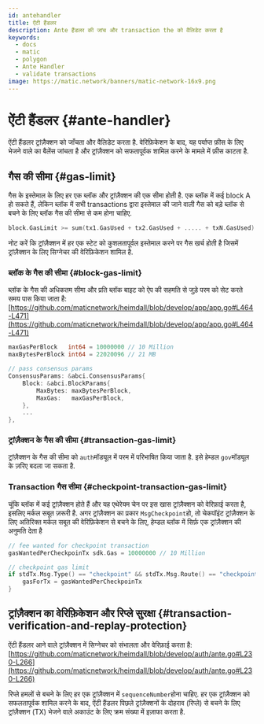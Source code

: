 ```yaml
---
id: antehandler
title: ऐंटी हैंडलर
description: Ante हैंडलर की जांच और transaction the को वैलिडेट करता है
keywords:
  - docs
  - matic
  - polygon
  - Ante Handler
  - validate transactions
image: https://matic.network/banners/matic-network-16x9.png
---
```


# ऐंटी हैंडलर {#ante-handler}

ऐंटी हैंडलर ट्रांज़ैक्शन को जाँचता और वैलिडेट करता है. वेरिफ़िकेशन के बाद, यह पर्याप्त फ़ीस के लिए भेजने वाले का बैलेंस जांचता है और ट्रांज़ैक्शन को सफतापूर्वक शामिल करने के मामले में फ़ीस काटता है.

## गैस की सीमा {#gas-limit}

गैस के इस्तेमाल के लिए हर एक ब्लॉक और ट्रांज़ैक्शन की एक सीमा होती है. एक ब्लॉक में कई block A हो सकते हैं, लेकिन ब्लॉक में सभी transactions द्वारा इस्तेमाल की जाने वाली गैस को बड़े ब्लॉक से बचने के लिए ब्लॉक गैस की सीमा से कम होना चाहिए.

```go
block.GasLimit >= sum(tx1.GasUsed + tx2.GasUsed + ..... + txN.GasUsed)
```

नोट करें कि ट्रांज़ैक्शन में हर एक स्टेट को कुशलतापूर्वल इस्तेमाल करने पर गैस खर्च होती है जिसमें ट्रांज़ैक्शन के लिए सिग्नेचर की वेरिफ़िकेशन शामिल है.

### ब्लॉक के गैस की सीमा {#block-gas-limit}

ब्लॉक के गैस की अधिकतम सीमा और प्रति ब्लॉक बाइट को ऐप की सहमति से जुड़े परम को सेट करते समय पास किया जाता है: [https://github.com/maticnetwork/heimdall/blob/develop/app/app.go#L464-L471](https://github.com/maticnetwork/heimdall/blob/develop/app/app.go#L464-L471)

```go
maxGasPerBlock   int64 = 10000000 // 10 Million
maxBytesPerBlock int64 = 22020096 // 21 MB

// pass consensus params
ConsensusParams: &abci.ConsensusParams{
	Block: &abci.BlockParams{
		MaxBytes: maxBytesPerBlock,
		MaxGas:   maxGasPerBlock,
	},
	...
},
```

### ट्रांज़ैक्शन के गैस की सीमा {#transaction-gas-limit}

ट्रांज़ैक्शन के गैस की सीमा को `auth`मॉड्यूल में परम में परिभाषित किया जाता है. इसे हेम्डल `gov`मॉड्यूल के ज़रिए बदला जा सकता है.

### Transaction गैस सीमा {#checkpoint-transaction-gas-limit}

चूंकि ब्लॉक में कई ट्रांज़ैक्शन होते हैं और यह एथेरेयम चेन पर इस खास ट्रांज़ैक्शन को वेरिफ़ाई करता है, इसलिए मर्कल सबूत ज़रूरी है. अगर ट्रांज़ैक्शन का प्रकार `MsgCheckpoint`हो, तो चेकपॉइंट ट्रांज़ैक्शन के लिए अतिरिक्त मर्कल सबूत की वेरिफ़िकेशन से बचने के लिए, हेम्डल ब्लॉक में सिर्फ़ एक ट्रांज़ैक्शन की अनुमति देता है

```go
// fee wanted for checkpoint transaction
gasWantedPerCheckpoinTx sdk.Gas = 10000000 // 10 Million

// checkpoint gas limit
if stdTx.Msg.Type() == "checkpoint" && stdTx.Msg.Route() == "checkpoint" {
	gasForTx = gasWantedPerCheckpoinTx
}
```

## ट्रांज़ैक्शन का वेरिफ़िकेशन और रिप्ले सुरक्षा {#transaction-verification-and-replay-protection}

ऐंटी हैंडलर आने वाले ट्रांज़ैक्शन में सिग्नेचर को संभालता और वेरिफ़ाई करता है: [https://github.com/maticnetwork/heimdall/blob/develop/auth/ante.go#L230-L266](https://github.com/maticnetwork/heimdall/blob/develop/auth/ante.go#L230-L266)

रिप्ले हमलों से बचने के लिए हर एक ट्रांज़ैक्शन में `sequenceNumber`होना चाहिए. हर एक ट्रांज़ैक्शन को सफलतापूर्वक शामिल करने के बाद, ऐंटी हैंडलर पिछले ट्रांज़ैक्शनों के दोहराव (रिप्ले) से बचने के लिए ट्रांज़ैक्शन (TX) भेजने वाले अकाउंट के लिए क्रम संख्या में इज़ाफा करता है.